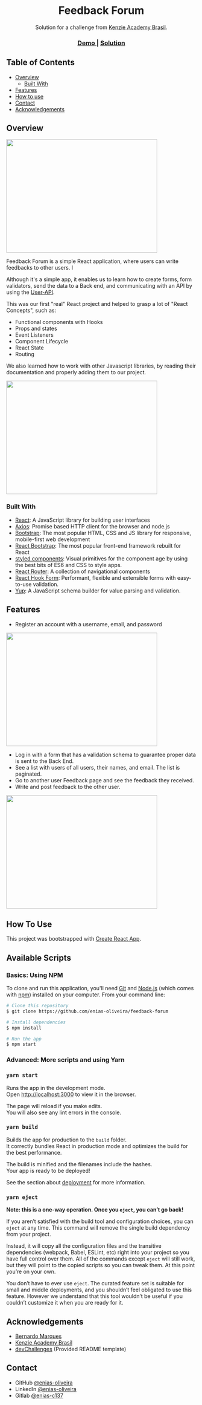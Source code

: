 <h1 align="center">Feedback Forum</h1>

<div align="center">
   Solution for a challenge from  <a href="https://kenzie.com.br/" target="_blank">Kenzie Academy Brasil</a>.
</div>

<div align="center">
  <h3>
    <a href="https://cadastro-usuario-five.vercel.app"/>
      Demo
    </a>
    <span> | </span>
    <a href="https://github.com/enias-oliveira/feedback-forum/tree/master/src">
      Solution
    </a>
  </h3>
</div>

<!-- TABLE OF CONTENTS -->

## Table of Contents

- [Overview](#overview)
  - [Built With](#built-with)
- [Features](#features)
- [How to use](#how-to-use)
- [Contact](#contact)
- [Acknowledgements](#acknowledgements)

<!-- OVERVIEW -->

## Overview

<img src="https://lh3.googleusercontent.com/pw/ACtC-3cNSwvs4QyYwdxxwLXgXyCbQdUZNXunxJV_8gTtCUUsiWjIk0nI-ChdNUpixZxDPpSlkMqdy2nS-T-rbnyQOsjkJ7zG9Fv2gs8ndh4Fd2L5vW_ponNK39TVlspx-LRMzwa7YPFziQua4vDcCA82DFcx=w1271-h910-no?authuser=0" width="400" height="300"/>

Feedback Forum is a simple React application, where users can write feedbacks to other users. I

Although it's a simple app, it enables us to learn how to create forms, form validators, send the data to a Back end, and communicating with an API by using the [User-API](https://gitlab.com/kenzie-academy-brasil/demos/q2/projects/users-api).

This was our first "real" React project and helped to grasp a lot of "React Concepts", such as:

- Functional components with Hooks
- Props and states
- Event Listeners
- Component Lifecycle
- React State
- Routing

We also learned how to work with other Javascript libraries, by reading their documentation and properly adding them to our project.

<img src="https://lh3.googleusercontent.com/pw/ACtC-3ffECSwFHw83lz37wTz2UdDnC9OI5o2aQ4T_sbaCAMjlTwSkLBSwKCqNBMAc6_iB_iZMjt0XdJnJo90BN-W7AbIIpakgYgE-nFZLpxAkO_FzYUYIdJTrw-MFU-XV-Vx9jnWWZFHH1-sNsQqk9x0QjJ0=w1270-h910-no?authuser=0" width="400" height="300"/>

### Built With

<!-- This section should list any major frameworks that you built your project using. Here are a few examples.-->

- [React](https://reactjs.org/): A JavaScript library for building user interfaces
- [Axios](https://github.com/axios/axios): Promise based HTTP client for the browser and node.js
- [Bootstrap](https://getbootstrap.com/): The most popular HTML, CSS and JS library for responsive, mobile-first web development
- [React Bootstrap](https://react-bootstrap.github.io/): The most popular front-end framework rebuilt for React
- [styled components](https://styled-components.com/): Visual primitives for the component age by using the best bits of ES6 and CSS to style apps.
- [React Router](https://reactrouter.com/): A collection of navigational components
- [React Hook Form](https://react-hook-form.com/): Performant, flexible and extensible forms with easy-to-use validation.
- [Yup](https://www.npmjs.com/package/yup): A JavaScript schema builder for value parsing and validation.

## Features

<!-- List the features of your application or follow the template. Don't share the figma file here :) -->

- Register an account with a username, email, and password

<img src="https://lh3.googleusercontent.com/pw/ACtC-3cxdVg8uqcacsLdLAJmEQlZ0_o0p4xRzTJ1oOzHnU0QUF9V-jMObHcs86XoD_jpgg79ductyrWzFruFybHARwNiF9uKsH03CNs-ZjRqSWIyLfGZSzoinHSgld3S8ShKiAgcNgVff73bxCgfIVPe-wLI=w1273-h913-no?authuser=0" width="400" height="300"/><br/>

- Log in with a form that has a validation schema to guarantee proper data is sent to the Back End.
- See a list with users of all users, their names, and email. The list is paginated.
- Go to another user Feedback page and see the feedback they received.
- Write and post feedback to the other user.

<img src="https://lh3.googleusercontent.com/pw/ACtC-3e8k7vJUEqE5M5EHx0iBG4ueT46mu8L_IMeY6qA1MiF0377ZDqMhASogwe5uO6V4TlLflE5nc38zJA2mZS55R4aOdDtvQz28s_8lOSDuEo1PHEEa5zfuM-RhuFOXCHua68ttmWljceTL-xzacgluDGr=w1267-h908-no?authuser=0" width="400" height="300"/>

## How To Use

This project was bootstrapped with [Create React App](https://github.com/facebook/create-react-app).

## Available Scripts

### Basics: Using NPM

To clone and run this application, you'll need [Git](https://git-scm.com) and [Node.js](https://nodejs.org/en/download/) (which comes with [npm](http://npmjs.com)) installed on your computer. From your command line:

```bash
# Clone this repository
$ git clone https://github.com/enias-oliveira/feedback-forum

# Install dependencies
$ npm install

# Run the app
$ npm start
```

### Advanced: More scripts and using Yarn

### `yarn start`

Runs the app in the development mode.\
Open [http://localhost:3000](http://localhost:3000) to view it in the browser.

The page will reload if you make edits.\
You will also see any lint errors in the console.

### `yarn build`

Builds the app for production to the `build` folder.\
It correctly bundles React in production mode and optimizes the build for the best performance.

The build is minified and the filenames include the hashes.\
Your app is ready to be deployed!

See the section about [deployment](https://facebook.github.io/create-react-app/docs/deployment) for more information.

### `yarn eject`

**Note: this is a one-way operation. Once you `eject`, you can’t go back!**

If you aren’t satisfied with the build tool and configuration choices, you can `eject` at any time. This command will remove the single build dependency from your project.

Instead, it will copy all the configuration files and the transitive dependencies (webpack, Babel, ESLint, etc) right into your project so you have full control over them. All of the commands except `eject` will still work, but they will point to the copied scripts so you can tweak them. At this point you’re on your own.

You don’t have to ever use `eject`. The curated feature set is suitable for small and middle deployments, and you shouldn’t feel obligated to use this feature. However we understand that this tool wouldn’t be useful if you couldn’t customize it when you are ready for it.

## Acknowledgements

<!-- This section should list any articles or add-ons/plugins that helps you to complete the project. This is optional but it will help you in the future. For example: -->

- [Bernardo Marques](https://github.com/bermarques)
- [Kenzie Academy Brasil](https://kenzie.com.br)
- [devChallenges](https://devchallenges.io/) (Provided README template)

## Contact

- GitHub [@enias-oliveira](https://github.com/enias-oliveira)
- LinkedIn [@enias-oliveira](https://www.linkedin.com/in/enias-oliveira/)
- Gitlab [@enias-c137](https://gitlab.com/enias-c137)
